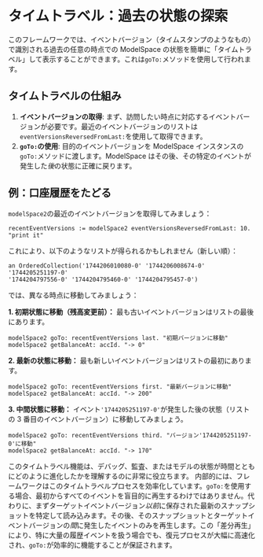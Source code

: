 # タイムトラベル：過去の状態の探索

このフレームワークでは、イベントバージョン（タイムスタンプのようなもの）で識別される過去の任意の時点での ModelSpace の状態を簡単に「タイムトラベル」して表示することができます。これは`goTo:`メソッドを使用して行われます。

## タイムトラベルの仕組み

1. **イベントバージョンの取得**: まず、訪問したい時点に対応するイベントバージョンが必要です。最近のイベントバージョンのリストは`eventVersionsReversedFromLast:`を使用して取得できます。
2. **`goTo:`の使用**: 目的のイベントバージョンを ModelSpace インスタンスの`goTo:`メソッドに渡します。ModelSpace はその後、その特定のイベントが発生した*後*の状態に正確に戻ります。

## 例：口座履歴をたどる

`modelSpace2`の最近のイベントバージョンを取得してみましょう：

```Smalltalk
recentEventVersions := modelSpace2 eventVersionsReversedFromLast: 10. "print it"
```

これにより、以下のようなリストが得られるかもしれません（新しい順）：

```Smalltalk
an OrderedCollection('1744206010080-0' '1744206008674-0' '1744205251197-0'
'1744204797556-0' '1744204795460-0' '1744204795457-0')
```

では、異なる時点に移動してみましょう：

**1. 初期状態に移動（残高変更前）：**
最も古いイベントバージョンはリストの最後にあります。

```Smalltalk
modelSpace2 goTo: recentEventVersions last. "初期バージョンに移動"
modelSpace2 getBalanceAt: accId. "-> 0"
```

**2. 最新の状態に移動：**
最も新しいイベントバージョンはリストの最初にあります。

```Smalltalk
modelSpace2 goTo: recentEventVersions first. "最新バージョンに移動"
modelSpace2 getBalanceAt: accId. "-> 200"
```

**3. 中間状態に移動：**
イベント`'1744205251197-0'`が発生した後の状態（リストの 3 番目のイベントバージョン）に移動してみましょう。

```Smalltalk
modelSpace2 goTo: recentEventVersions third. "バージョン'1744205251197-0'に移動"
modelSpace2 getBalanceAt: accId. "-> 170"
```

このタイムトラベル機能は、デバッグ、監査、またはモデルの状態が時間とともにどのように進化したかを理解するのに非常に役立ちます。
内部的には、フレームワークはこのタイムトラベルプロセスを効率化しています。`goTo:`を使用する場合、最初からすべてのイベントを盲目的に再生するわけではありません。代わりに、まずターゲットイベントバージョン*以前*に保存された最新のスナップショットを特定して読み込みます。その後、そのスナップショットとターゲットイベントバージョンの*間*に発生したイベントのみを再生します。この「差分再生」により、特に大量の履歴イベントを扱う場合でも、復元プロセスが大幅に高速化され、`goTo:`が効率的に機能することが保証されます。
